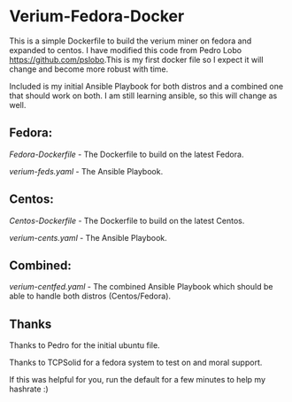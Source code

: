# Verium-Fedora-Docker

This is a simple Dockerfile to build the verium miner on fedora and expanded to centos.  I have modified this code from Pedro Lobo <https://github.com/pslobo>.This is my first docker file so I expect it will change and become more robust with time.


Included is my initial Ansible Playbook for both distros and a combined one that should work on both.  I am still learning ansible, so this will change as well.

## Fedora:

*Fedora-Dockerfile* - The Dockerfile to build on the latest Fedora.

*verium-feds.yaml*  - The Ansible Playbook.


## Centos:

*Centos-Dockerfile* - The Dockerfile to build on the latest Centos.

*verium-cents.yaml* - The Ansible Playbook.

## Combined:

*verium-centfed.yaml* - The combined Ansible Playbook which should be able to handle both distros (Centos/Fedora).

## Thanks

Thanks to Pedro for the initial ubuntu file.

Thanks to TCPSolid for a fedora system to test on and moral support.


If this was helpful for you, run the default for a few minutes to help my hashrate :)
